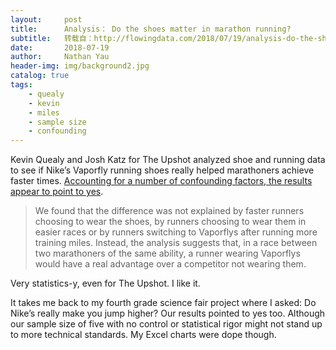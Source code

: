```yaml
---
layout:     post
title:      Analysis： Do the shoes matter in marathon running?
subtitle:   转载自：http://flowingdata.com/2018/07/19/analysis-do-the-shoes-matter-in-marathon-running/
date:       2018-07-19
author:     Nathan Yau
header-img: img/background2.jpg
catalog: true
tags:
    - quealy
    - kevin
    - miles
    - sample size
    - confounding
---
```


Kevin Quealy and Josh Katz for The Upshot analyzed shoe and running data to see if Nike’s Vaporfly running shoes really helped marathoners achieve faster times. [Accounting for a number of confounding factors, the results appear to point to yes](https://www.nytimes.com/interactive/2018/07/18/upshot/nike-vaporfly-shoe-strava.html). 

> We found that the difference was not explained by faster runners choosing to wear the shoes, by runners choosing to wear them in easier races or by runners switching to Vaporflys after running more training miles. Instead, the analysis suggests that, in a race between two marathoners of the same ability, a runner wearing Vaporflys would have a real advantage over a competitor not wearing them.

Very statistics-y, even for The Upshot. I like it.

It takes me back to my fourth grade science fair project where I asked: Do Nike’s really make you jump higher? Our results pointed to yes too. Although our sample size of five with no control or statistical rigor might not stand up to more technical standards. My Excel charts were dope though.
